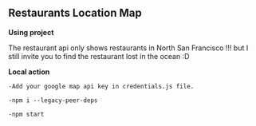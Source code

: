 ## Restaurants Location Map

**Using project**

The restaurant api only shows restaurants in North San Francisco !!! 
but I still invite you to find the restaurant lost in the ocean :D

**Local action**

```
-Add your google map api key in credentials.js file.

-npm i --legacy-peer-deps

-npm start

```
